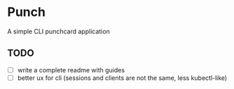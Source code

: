 # Punch

A simple CLI punchcard application

## TODO

- [ ] write a complete readme with guides
- [ ] better ux for cli (sessions and clients are not the same, less kubectl-like) 
